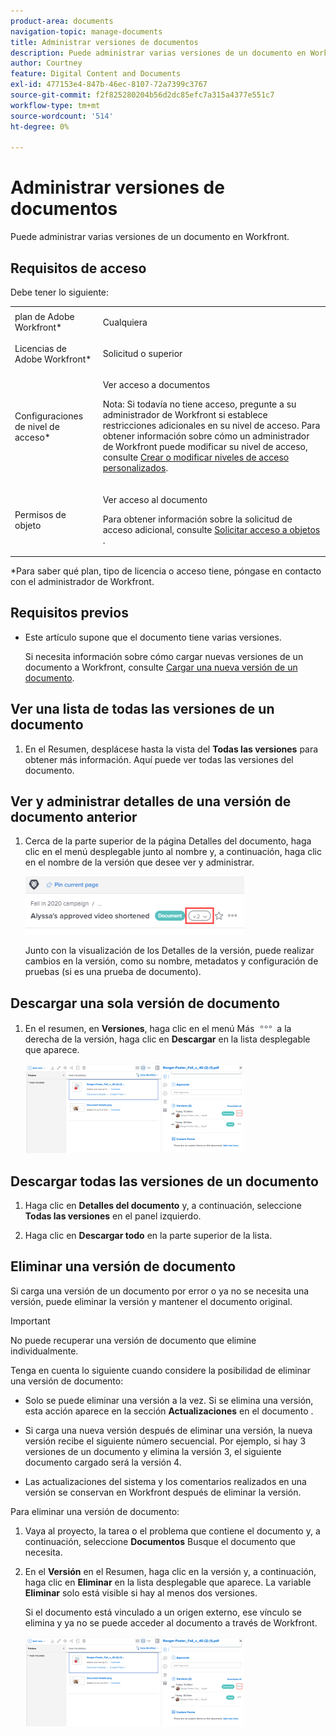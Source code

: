 ```yaml
---
product-area: documents
navigation-topic: manage-documents
title: Administrar versiones de documentos
description: Puede administrar varias versiones de un documento en Workfront.
author: Courtney
feature: Digital Content and Documents
exl-id: 477153e4-847b-46ec-8107-72a7399c3767
source-git-commit: f2f825280204b56d2dc85efc7a315a4377e551c7
workflow-type: tm+mt
source-wordcount: '514'
ht-degree: 0%

---
```


# Administrar versiones de documentos

Puede administrar varias versiones de un documento en Workfront.

## Requisitos de acceso

Debe tener lo siguiente:

<table style="table-layout:auto"> 
 <col> 
 <col> 
 <tbody> 
  <tr> 
   <td role="rowheader">plan de Adobe Workfront*</td> 
   <td> <p> Cualquiera</p> </td> 
  </tr> 
  <tr> 
   <td role="rowheader">Licencias de Adobe Workfront*</td> 
   <td> <p>Solicitud o superior</p> </td> 
  </tr> 
  <tr> 
   <td role="rowheader">Configuraciones de nivel de acceso*</td> 
   <td> <p>Ver acceso a documentos</p> <p>Nota: Si todavía no tiene acceso, pregunte a su administrador de Workfront si establece restricciones adicionales en su nivel de acceso. Para obtener información sobre cómo un administrador de Workfront puede modificar su nivel de acceso, consulte <a href="../../administration-and-setup/add-users/configure-and-grant-access/create-modify-access-levels.md" class="MCXref xref">Crear o modificar niveles de acceso personalizados</a>.</p> </td> 
  </tr> 
  <tr> 
   <td role="rowheader">Permisos de objeto</td> 
   <td> <p>Ver acceso al documento</p> <p>Para obtener información sobre la solicitud de acceso adicional, consulte <a href="../../workfront-basics/grant-and-request-access-to-objects/request-access.md" class="MCXref xref">Solicitar acceso a objetos </a>.</p> </td> 
  </tr> 
 </tbody> 
</table>

&#42;Para saber qué plan, tipo de licencia o acceso tiene, póngase en contacto con el administrador de Workfront.

## Requisitos previos

* Este artículo supone que el documento tiene varias versiones.

   Si necesita información sobre cómo cargar nuevas versiones de un documento a Workfront, consulte [Cargar una nueva versión de un documento](../../documents/managing-documents/upload-new-document-version.md).

## Ver una lista de todas las versiones de un documento

1. En el Resumen, desplácese hasta la vista del **Todas las versiones** para obtener más información. Aquí puede ver todas las versiones del documento.

## Ver y administrar detalles de una versión de documento anterior

1. Cerca de la parte superior de la página Detalles del documento, haga clic en el menú desplegable junto al nombre y, a continuación, haga clic en el nombre de la versión que desee ver y administrar.

   ![](assets/version-drop-dn-doc-dtls-nwe-350x93.png)

   Junto con la visualización de los Detalles de la versión, puede realizar cambios en la versión, como su nombre, metadatos y configuración de pruebas (si es una prueba de documento).

## Descargar una sola versión de documento

1. En el resumen, en **Versiones**, haga clic en el menú Más ![](assets/more-icon.png) a la derecha de la versión, haga clic en **Descargar** en la lista desplegable que aparece.

   ![](assets/more-versions-350x143.png)

## Descargar todas las versiones de un documento

1. Haga clic en **Detalles del documento** y, a continuación, seleccione **Todas las versiones** en el panel izquierdo.

1. Haga clic en **Descargar todo** en la parte superior de la lista.

## Eliminar una versión de documento

Si carga una versión de un documento por error o ya no se necesita una versión, puede eliminar la versión y mantener el documento original.

>[!IMPORTANT]
>
>No puede recuperar una versión de documento que elimine individualmente.

Tenga en cuenta lo siguiente cuando considere la posibilidad de eliminar una versión de documento:

* Solo se puede eliminar una versión a la vez. Si se elimina una versión, esta acción aparece en la sección **Actualizaciones** en el documento .
* Si carga una nueva versión después de eliminar una versión, la nueva versión recibe el siguiente número secuencial. Por ejemplo, si hay 3 versiones de un documento y elimina la versión 3, el siguiente documento cargado será la versión 4.
* Las actualizaciones del sistema y los comentarios realizados en una versión se conservan en Workfront después de eliminar la versión.

   <!--
  <li data-mc-conditions="QuicksilverOrClassic.Draft mode">Deleting a document version in Workfront does not delete the Proof version.&nbsp;</li>
  -->

Para eliminar una versión de documento:

1. Vaya al proyecto, la tarea o el problema que contiene el documento y, a continuación, seleccione **Documentos** Busque el documento que necesita.
1. En el **Versión** en el Resumen, haga clic en la versión y, a continuación, haga clic en **Eliminar** en la lista desplegable que aparece. La variable **Eliminar** solo está visible si hay al menos dos versiones.

   Si el documento está vinculado a un origen externo, ese vínculo se elimina y ya no se puede acceder al documento a través de Workfront.

   ![](assets/more-versions-350x143.png)
